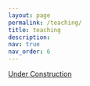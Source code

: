 ```yaml
---
layout: page
permalink: /teaching/
title: teaching
description: 
nav: true
nav_order: 6
---
```



[Under Construction](#)

